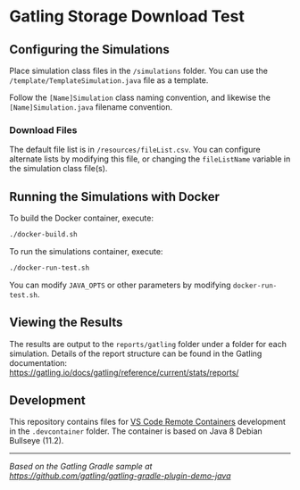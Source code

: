 # Gatling Storage Download Test

## Configuring the Simulations
Place simulation class files in the `/simulations` folder. You can use the `/template/TemplateSimulation.java` file as a template.

Follow the `[Name]Simulation` class naming convention, and likewise the `[Name]Simulation.java` filename convention.

### Download Files
The default file list is in `/resources/fileList.csv`. You can configure alternate lists by modifying this file, or changing the `fileListName` variable in the simulation class file(s).

## Running the Simulations with Docker
To build the Docker container, execute:
```bash
./docker-build.sh
```

To run the simulations container, execute:
```bash
./docker-run-test.sh
```

You can modify `JAVA_OPTS` or other parameters by modifying `docker-run-test.sh`.

## Viewing the Results
The results are output to the `reports/gatling` folder under a folder for each simulation. Details of the report structure can be found in the Gatling documentation: https://gatling.io/docs/gatling/reference/current/stats/reports/

## Development
This repository contains files for [VS Code Remote Containers](https://code.visualstudio.com/docs/remote/containers) development in the `.devcontainer` folder. The container is based on Java 8 Debian Bullseye (11.2).

---

_Based on the Gatling Gradle sample at_  
_https://github.com/gatling/gatling-gradle-plugin-demo-java_
